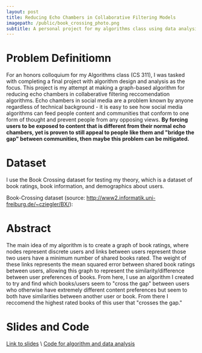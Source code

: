 ```yaml
---
layout: post
title: Reducing Echo Chambers in Collaborative Filtering Models
imagepath: /public/book_crossing_photo.png
subtitle: A personal project for my algorithms class using data analysis and graph theory to attempt to mitigate the echo chamber problem. Used the Book Crossing dataset, pandas, and numpy.
---
```


# Problem Definitiomn #
For an honors colloquium for my Algorithms class (CS 311), I was tasked with completing a final project with algorithm design and analysis as the focus. This project is my attempt at making a graph-based algorithm for reducing echo chambers in collaberative filtering reccomendation algorithms. Echo chambers in social media are a problem known by anyone regardless of technical background - it is easy to see how social media algorithms can feed people content and communities that conform to one form of thought and prevent people from any opposing views. **By forcing users to be exposed to content that is different from their normal echo chambers, yet is proven to still appeal to people like them and "bridge the gap" between communities, then maybe this problem can be mitigated.**


# Dataset #
I use the Book Crossing dataset for testing my theory, which is a dataset of book ratings, book information, and demographics about users.

Book-Crossing dataset (source: http://www2.informatik.uni-freiburg.de/~cziegler/BX/):


# Abstract #
The main idea of my algorithm is to create a graph of book ratings, where nodes represent discrete users and links between users represent those two users have a minimum number of shared books rated. The weight of these links represents the mean squared error between shared book ratings between users, allowing this graph to represent the similarity/difference between user preferences of books. From here, I use an algorithm I created to try and find which books/users seem to "cross the gap" between users who otherwise have extremely different content preferences but seem to both have similarities between another user or book. From there I reccomend the highest rated books of this user that "crosses the gap."

# Slides and Code #
[Link to slides](https://docs.google.com/presentation/d/1jd0Hds3H24-5ZcwkPnGh-vNHEzlTVanx8TbMHDUvcF4/edit?usp=sharing)
\\
[Code for algorithm and data analysis](https://github.com/samonuall/h311_project)